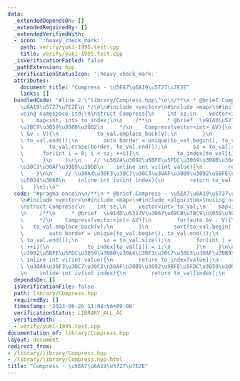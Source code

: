```yaml
---
data:
  _extendedDependsOn: []
  _extendedRequiredBy: []
  _extendedVerifiedWith:
  - icon: ':heavy_check_mark:'
    path: verify/yuki-1995.test.cpp
    title: verify/yuki-1995.test.cpp
  _isVerificationFailed: false
  _pathExtension: hpp
  _verificationStatusIcon: ':heavy_check_mark:'
  attributes:
    document_title: "Compress - \u5EA7\u6A19\u5727\u7E2E"
    links: []
  bundledCode: "#line 2 \"library/Compress.hpp\"\n\n/**\n * @brief Compress - \u5EA7\
    \u6A19\u5727\u7E2E\n */\n\n#include <vector>\n#include <map>\n#include <algorithm>\n\
    using namespace std;\n\nstruct Compress{\n    int sz;\n    vector<int> to_val;\n\
    \    map<int, int> to_index;\n\n    /**\n     * @brief  \u914D\u5217V\u3067\u69CB\
    \u7BC9\u3059\u308B\u3002\n     */\n    Compress(vector<int> &V){\n        for(auto\
    \ &v : V){\n            to_val.emplace_back(v);\n        }\n        sort(to_val.begin(),\
    \ to_val.end());\n        auto border = unique(to_val.begin(), to_val.end());\n\
    \        to_val.erase(border, to_val.end());\n        sz = to_val.size();\n  \
    \      for(int i = 0; i < sz; ++i){\n            to_index[to_val[i]] = i;\n  \
    \      }\n    }\n\n    // \u5024\u3092\u5BFE\u5FDC\u3059\u308B\u30A4\u30F3\u30C7\
    \u30C3\u30AF\u30B9\u306B\n    inline int vi(int value){\n        return to_index[value];\n\
    \    }\n\n    // \u30A4\u30F3\u30C7\u30C3\u30AF\u30B9\u3092\u5BFE\u5FDC\u3059\u308B\
    \u5024\u306B\n    inline int iv(int index){\n        return to_val[index];\n \
    \   }\n};\n"
  code: "#pragma once\n\n/**\n * @brief Compress - \u5EA7\u6A19\u5727\u7E2E\n */\n\
    \n#include <vector>\n#include <map>\n#include <algorithm>\nusing namespace std;\n\
    \nstruct Compress{\n    int sz;\n    vector<int> to_val;\n    map<int, int> to_index;\n\
    \n    /**\n     * @brief  \u914D\u5217V\u3067\u69CB\u7BC9\u3059\u308B\u3002\n\
    \     */\n    Compress(vector<int> &V){\n        for(auto &v : V){\n         \
    \   to_val.emplace_back(v);\n        }\n        sort(to_val.begin(), to_val.end());\n\
    \        auto border = unique(to_val.begin(), to_val.end());\n        to_val.erase(border,\
    \ to_val.end());\n        sz = to_val.size();\n        for(int i = 0; i < sz;\
    \ ++i){\n            to_index[to_val[i]] = i;\n        }\n    }\n\n    // \u5024\
    \u3092\u5BFE\u5FDC\u3059\u308B\u30A4\u30F3\u30C7\u30C3\u30AF\u30B9\u306B\n   \
    \ inline int vi(int value){\n        return to_index[value];\n    }\n\n    //\
    \ \u30A4\u30F3\u30C7\u30C3\u30AF\u30B9\u3092\u5BFE\u5FDC\u3059\u308B\u5024\u306B\
    \n    inline int iv(int index){\n        return to_val[index];\n    }\n};"
  dependsOn: []
  isVerificationFile: false
  path: library/Compress.hpp
  requiredBy: []
  timestamp: '2023-06-26 11:08:56+09:00'
  verificationStatus: LIBRARY_ALL_AC
  verifiedWith:
  - verify/yuki-1995.test.cpp
documentation_of: library/Compress.hpp
layout: document
redirect_from:
- /library/library/Compress.hpp
- /library/library/Compress.hpp.html
title: "Compress - \u5EA7\u6A19\u5727\u7E2E"
---
```

